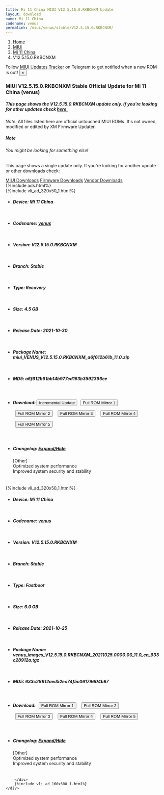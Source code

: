 ```yaml
---
title: Mi 11 China MIUI V12.5.15.0.RKBCNXM Update
layout: download
name: Mi 11 China
codename: venus
permalink: /miui/venus/stable/V12.5.15.0.RKBCNXM/
---
```

<nav aria-label="breadcrumb">
    <ol class="breadcrumb">
        <li class="breadcrumb-item"><a href="/">Home</a></li>
        <li class="breadcrumb-item"><a href="/miui/">MIUI</a></li>
        <li class="breadcrumb-item"><a href="/miui/venus/">Mi 11 China</a></li>
        <li class="breadcrumb-item active" aria-current="page">V12.5.15.0.RKBCNXM</li>
    </ol>
</nav>
<div class="alert alert-primary alert-dismissible fade show" role="alert">
    Follow <a href="https://t.me/MIUIUpdatesTracker" class="alert-link">MIUI Updates Tracker</a> on Telegram to get
    notified when a new ROM is out!
    <button type="button" class="close" data-dismiss="alert" aria-label="Close">
        <span aria-hidden="true">&times;</span>
    </button>
</div>
<div class="col-12 mx-auto">
    <h3 class="title bg-light p-2 rounded">MIUI V12.5.15.0.RKBCNXM Stable Official Update for Mi 11 China (venus)</h3>
    <h5>This page shows the V12.5.15.0.RKBCNXM update only. If you're looking for other updates check
        <a href="/miui/venus/">here.</a></h5>
    <p><i>Note: </i>All files listed here are official untouched MIUI ROMs.
        It's not owned, modified or edited by XM Firmware Updater.</p>
    <div class="card">
        <div class="card-body">
            <h5 class="card-title">Note</h5>
            <h6 class="card-subtitle mb-2 text-muted">You might be looking for something else!</h6>
            <p class="card-text">This page shows a single update only.
                If you're looking for another update or other downloads check:</p>
            <a href="/miui/" class="card-link">MIUI Downloads</a>
            <a href="/firmware/" class="card-link">Firmware Downloads</a>
            <a href="/vendor/" class="card-link">Vendor Downloads</a>
        </div>
    </div>
    {%include ads.html%}
    <div class="row justify-content-center">
        <div class="col-10" id="downloads">
                    <div class="card card-body">
            {%include vli_ad_320x50_1.html%}
            <ul class="list-unstyled">
                <li style="padding-bottom: 10px;">
                    <h5><b>Device: </b>Mi 11 China</h5>
                </li>
                <li style="padding-bottom: 10px;">
                    <h5><b>Codename: </b> <a href="/miui/venus/" target="_blank">venus</a> </h5>
                </li>
                <li style="padding-bottom: 10px;">
                    <h5><b>Version: </b>V12.5.15.0.RKBCNXM</h5>
                </li>
                <li style="padding-bottom: 10px;">
                    <h5><b>Branch: </b>Stable</h5>
                </li>
                <li style="padding-bottom: 10px;">
                    <h5><b>Type: </b>Recovery</h5>
                </li>
                <li style="padding-bottom: 10px;">
                    <h5><b>Size: </b>4.5 GB</h5>
                </li>
                <li style="padding-bottom: 10px;">
                    <h5><b>Release Date: </b>2021-10-30</h5>
                </li>
                <li style="padding-bottom: 10px;">
                    <h5><b>Package Name: </b><span id="filename" class="text-dark">miui_VENUS_V12.5.15.0.RKBCNXM_a6f612b61b_11.0.zip</span></h5>
                </li>
                <li style="padding-bottom: 10px;">
                    <h5><b>MD5: </b><span id="md5" class="text-muted">a6f612b61bb14b977cd163b3592366ee</span></h5>
                </li>
                <li style="padding-bottom: 10px;">
                    <h5><b>Download: </b><button type="button" id="incremental_download" class="btn btn-warning" onclick="window.open('https://bigota.d.miui.com/V12.5.15.0.RKBCNXM/miui-blockota-venus-V12.5.13.0.RKBCNXM-V12.5.15.0.RKBCNXM-d4395b1155-11.0.zip', '_blank');"><i class="fa fa-download"></i> Incremental Update</button> <button type="button" id="download" class="btn btn-primary" style="margin: 7px;" onclick="window.open('https://cdnorg.d.miui.com/V12.5.15.0.RKBCNXM/miui_VENUS_V12.5.15.0.RKBCNXM_a6f612b61b_11.0.zip', '_blank');"><i class="fa fa-download"></i> Full ROM Mirror 1</button> <button type="button" id="download" class="btn btn-primary" style="margin: 7px;" onclick="window.open('https://bkt-sgp-miui-ota-update-alisgp.oss-ap-southeast-1.aliyuncs.com/V12.5.15.0.RKBCNXM/miui_VENUS_V12.5.15.0.RKBCNXM_a6f612b61b_11.0.zip', '_blank');"><i class="fa fa-download"></i> Full ROM Mirror 2</button> <button type="button" id="download" class="btn btn-primary" style="margin: 7px;" onclick="window.open('https://bn.d.miui.com/V12.5.15.0.RKBCNXM/miui_VENUS_V12.5.15.0.RKBCNXM_a6f612b61b_11.0.zip', '_blank');"><i class="fa fa-download"></i> Full ROM Mirror 3</button> <button type="button" id="download" class="btn btn-primary" style="margin: 7px;" onclick="window.open('https://bigota.d.miui.com/V12.5.15.0.RKBCNXM/miui_VENUS_V12.5.15.0.RKBCNXM_a6f612b61b_11.0.zip', '_blank');"><i class="fa fa-download"></i> Full ROM Mirror 4</button> <button type="button" id="download" class="btn btn-primary" style="margin: 7px;" onclick="window.open('https://hugeota.d.miui.com/V12.5.15.0.RKBCNXM/miui_VENUS_V12.5.15.0.RKBCNXM_a6f612b61b_11.0.zip', '_blank');"><i class="fa fa-download"></i> Full ROM Mirror 5</button></h5>
                </li>
                <li style="padding-bottom: 10px;">
                    <h5><b>Changelog: </b><a href="#venus_1_changelog" data-toggle="collapse" role="button"
                            aria-expanded="false" aria-controls="venus_1_changelog"> <i class="fa fa-arrow-down"
                                aria-hidden="true"></i> Expand/Hide</a></h5>
                    <div class="collapse" id="venus_1_changelog">
                        <p id="changelog_text">[Other]<br>Optimized system performance<br>Improved system security and stability</p>
                    </div>
                </li>
            </ul>
        </div>
        <div class="card card-body">
            {%include vli_ad_320x50_1.html%}
            <ul class="list-unstyled">
                <li style="padding-bottom: 10px;">
                    <h5><b>Device: </b>Mi 11 China</h5>
                </li>
                <li style="padding-bottom: 10px;">
                    <h5><b>Codename: </b> <a href="/miui/venus/" target="_blank">venus</a> </h5>
                </li>
                <li style="padding-bottom: 10px;">
                    <h5><b>Version: </b>V12.5.15.0.RKBCNXM</h5>
                </li>
                <li style="padding-bottom: 10px;">
                    <h5><b>Branch: </b>Stable</h5>
                </li>
                <li style="padding-bottom: 10px;">
                    <h5><b>Type: </b>Fastboot</h5>
                </li>
                <li style="padding-bottom: 10px;">
                    <h5><b>Size: </b>6.0 GB</h5>
                </li>
                <li style="padding-bottom: 10px;">
                    <h5><b>Release Date: </b>2021-10-25</h5>
                </li>
                <li style="padding-bottom: 10px;">
                    <h5><b>Package Name: </b><span id="filename" class="text-dark">venus_images_V12.5.15.0.RKBCNXM_20211025.0000.00_11.0_cn_633c28912a.tgz</span></h5>
                </li>
                <li style="padding-bottom: 10px;">
                    <h5><b>MD5: </b><span id="md5" class="text-muted">633c28912aed52ec74f5c06179604b97</span></h5>
                </li>
                <li style="padding-bottom: 10px;">
                    <h5><b>Download: </b> <button type="button" id="download" class="btn btn-primary" style="margin: 7px;" onclick="window.open('https://cdnorg.d.miui.com/V12.5.15.0.RKBCNXM/venus_images_V12.5.15.0.RKBCNXM_20211025.0000.00_11.0_cn_633c28912a.tgz', '_blank');"><i class="fa fa-download"></i> Full ROM Mirror 1</button> <button type="button" id="download" class="btn btn-primary" style="margin: 7px;" onclick="window.open('https://bkt-sgp-miui-ota-update-alisgp.oss-ap-southeast-1.aliyuncs.com/V12.5.15.0.RKBCNXM/venus_images_V12.5.15.0.RKBCNXM_20211025.0000.00_11.0_cn_633c28912a.tgz', '_blank');"><i class="fa fa-download"></i> Full ROM Mirror 2</button> <button type="button" id="download" class="btn btn-primary" style="margin: 7px;" onclick="window.open('https://bn.d.miui.com/V12.5.15.0.RKBCNXM/venus_images_V12.5.15.0.RKBCNXM_20211025.0000.00_11.0_cn_633c28912a.tgz', '_blank');"><i class="fa fa-download"></i> Full ROM Mirror 3</button> <button type="button" id="download" class="btn btn-primary" style="margin: 7px;" onclick="window.open('https://bigota.d.miui.com/V12.5.15.0.RKBCNXM/venus_images_V12.5.15.0.RKBCNXM_20211025.0000.00_11.0_cn_633c28912a.tgz', '_blank');"><i class="fa fa-download"></i> Full ROM Mirror 4</button> <button type="button" id="download" class="btn btn-primary" style="margin: 7px;" onclick="window.open('https://hugeota.d.miui.com/V12.5.15.0.RKBCNXM/venus_images_V12.5.15.0.RKBCNXM_20211025.0000.00_11.0_cn_633c28912a.tgz', '_blank');"><i class="fa fa-download"></i> Full ROM Mirror 5</button></h5>
                </li>
                <li style="padding-bottom: 10px;">
                    <h5><b>Changelog: </b><a href="#venus_2_changelog" data-toggle="collapse" role="button"
                            aria-expanded="false" aria-controls="venus_2_changelog"> <i class="fa fa-arrow-down"
                                aria-hidden="true"></i> Expand/Hide</a></h5>
                    <div class="collapse" id="venus_2_changelog">
                        <p id="changelog_text">[Other]<br>Optimized system performance<br>Improved system security and stability</p>
                    </div>
                </li>
            </ul>
        </div>

        </div>
        {%include vli_ad_160x600_1.html%}
    </div>
</div>
